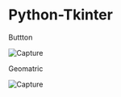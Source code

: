 # Python-Tkinter

Buttton

![Capture](https://user-images.githubusercontent.com/82565293/118526513-f084ab00-b75d-11eb-87e5-05dfa4a753bb.PNG)

Geomatric

![Capture](https://user-images.githubusercontent.com/82565293/118526729-2b86de80-b75e-11eb-87d6-903f5a22ee55.PNG)



